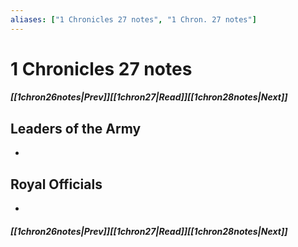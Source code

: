 ```yaml
---
aliases: ["1 Chronicles 27 notes", "1 Chron. 27 notes"]
---
```

# 1 Chronicles 27 notes
##### <span class=arrow-left></span>[[1chron26notes|Prev]]<span class=navigation-separator></span>[[1chron27|Read]]<span class=navigation-separator></span>[[1chron28notes|Next]]<span class=arrow-right></span>
## Leaders of the Army
- 
## Royal Officials
- 
##### <span class=arrow-left></span>[[1chron26notes|Prev]]<span class=navigation-separator></span>[[1chron27|Read]]<span class=navigation-separator></span>[[1chron28notes|Next]]<span class=arrow-right></span>